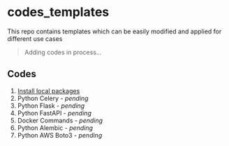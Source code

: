 # codes_templates
This repo contains templates which can be easily modified and applied for different use cases
> Adding codes in process...


## Codes
1. [Install local packages](https://github.com/shaohong-g/codes_templates/tree/main/install_local_packages)
2. Python Celery - *pending*
3. Python Flask - *pending*
4. Python FastAPI - *pending*
5. Docker Commands - *pending*
6. Python Alembic - *pending*
7. Python AWS Boto3 - *pending*
